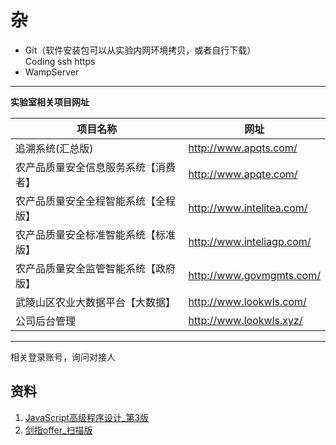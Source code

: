# 杂

- Git（软件安装包可以从实验内网环境拷贝，或者自行下载）  
   Coding	ssh	https
- WampServer

---


**实验室相关项目网址**

项目名称                             | 网址                      |
---|---|
 追溯系统(汇总版)                     | http://www.apqts.com/     | 
 农产品质量安全信息服务系统【消费者】 | http://www.apqte.com/     | 
农产品质量安全全程智能系统【全程版】 | http://www.intelitea.com/ |
农产品质量安全标准智能系统【标准版】 | http://www.inteliagp.com/ |
农产品质量安全监管智能系统【政府版】 | http://www.govmgmts.com/  |
武陵山区农业大数据平台【大数据】     | http://www.lookwls.com/   | 
公司后台管理                         | http://www.lookwls.xyz/   |

---

相关登录账号，询问对接人

## 资料

1. [JavaScript高级程序设计_第3版](./JavaScript高级程序设计_第3版_中文_高清.pdf)	
2. [剑指offer_扫描版](./剑指offer_扫描版_6.22M_高清重制.pdf)